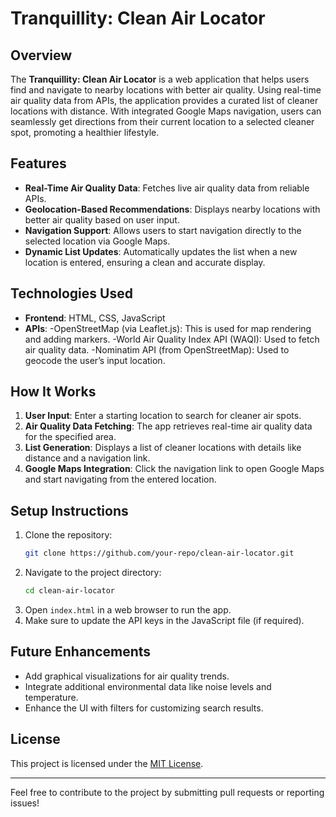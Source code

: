 # Tranquillity: Clean Air Locator

## Overview
The **Tranquillity: Clean Air Locator** is a web application that helps users find and navigate to nearby locations with better air quality. Using real-time air quality data from APIs, the application provides a curated list of cleaner locations with distance. With integrated Google Maps navigation, users can seamlessly get directions from their current location to a selected cleaner spot, promoting a healthier lifestyle.

## Features
- **Real-Time Air Quality Data**: Fetches live air quality data from reliable APIs.
- **Geolocation-Based Recommendations**: Displays nearby locations with better air quality based on user input.
- **Navigation Support**: Allows users to start navigation directly to the selected location via Google Maps.
- **Dynamic List Updates**: Automatically updates the list when a new location is entered, ensuring a clean and accurate display.

## Technologies Used
- **Frontend**: HTML, CSS, JavaScript
- **APIs**:
  	-OpenStreetMap (via Leaflet.js): This is used for map rendering and adding markers.
	-World Air Quality Index API (WAQI): Used to fetch air quality data.
	-Nominatim API (from OpenStreetMap): Used to geocode the user’s input location.


## How It Works
1. **User Input**: Enter a starting location to search for cleaner air spots.
2. **Air Quality Data Fetching**: The app retrieves real-time air quality data for the specified area.
3. **List Generation**: Displays a list of cleaner locations with details like distance and a navigation link.
4. **Google Maps Integration**: Click the navigation link to open Google Maps and start navigating from the entered location.

## Setup Instructions
1. Clone the repository:
   ```bash
   git clone https://github.com/your-repo/clean-air-locator.git
   ```
2. Navigate to the project directory:
   ```bash
   cd clean-air-locator
   ```
3. Open `index.html` in a web browser to run the app.
4. Make sure to update the API keys in the JavaScript file (if required).

## Future Enhancements
- Add graphical visualizations for air quality trends.
- Integrate additional environmental data like noise levels and temperature.
- Enhance the UI with filters for customizing search results.

## License
This project is licensed under the [MIT License](LICENSE).

---

Feel free to contribute to the project by submitting pull requests or reporting issues!
